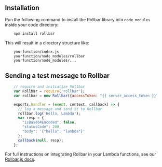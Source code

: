 ## Installation

Run the following command to install the Rollbar library into
`node_modules` inside your code directory:

```bash
    npm install rollbar
```

This will result in a directory structure like:

```bash
    yourfunction/index.js
    yourfunction/node_modules/rollbar
    yourfunction/node_modules/...
```

## Sending a test message to Rollbar

```javascript    
    // require and initialize Rollbar
    var Rollbar = require('rollbar');
    var rollbar = new Rollbar({accessToken: "{{ server_access_token }}"});

    exports.handler = (event, context, callback) => {
      // log a message and send it to Rollbar
      rollbar.log('Hello, Lambda');
      var resp = {
        "isBase64Encoded": false,
        "statusCode": 200,
        "body": '{"hello": "lambda"}'
      };
      callback(null, resp);
    };
```

For full instructions on integrating Rollbar in your Lambda functions, see our [Rollbar.js docs](/docs/notifier/rollbar.js/#lambda).

